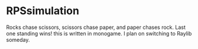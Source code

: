# RPSsimulation
Rocks chase scissors, scissors chase paper, and paper chases rock. Last one standing wins!
this is written in monogame. I plan on switching to Raylib someday.
